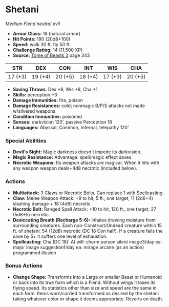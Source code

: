 # Shetani

*Medium* *Fiend* *neutral evil*

- **Armor Class:** 18 (natural armor)
- **Hit Points:** 190 (20d8+100)
- **Speed:** walk 30 ft. fly 50 ft.
- **Challenge Rating:** 14 (11,500 XP)
- **Source:** [Tome of Beasts 3](https://koboldpress.com/kpstore/product/tome-of-beasts-3-for-5th-edition/) page 343

| STR | DEX | CON | INT | WIS | CHA |
| --- | --- | --- | --- | --- | --- |
| 17 (+3) | 19 (+4) | 20 (+5) | 18 (+4) | 17 (+3) | 20 (+5) |

- **Saving Throws**: Dex +9, Wis +8, Cha +1
- **Skills:** perception +3
- **Damage Immunities:** fire, poison
- **Damage Resistances:** cold; nonmagic B/P/S attacks not made w/silvered weapons
- **Condition Immunities:** poisoned
- **Senses:** darkvision 120', passive Perception 18
- **Languages:** Abyssal, Common, Infernal, telepathy 120'

### Special Abilities

- **Devil's Sight:** Magic darkness doesn't impede its darkvision.
- **Magic Resistance:** Advantage: spell/magic effect saves.
- **Necrotic Weapons:** Its weapon attacks are magical. When it hits with any weapon weapon deals+4d8 necrotic (included below).

### Actions

- **Multiattack:** 3 Claws or Necrotic Bolts. Can replace 1 with Spellcasting.
- **Claw:** Melee Weapon Attack: +9 to hit, 5 ft., one target, 11 (2d6+4) slashing damage + 18 (4d8) necrotic.
- **Necrotic Bolt:** Ranged Spell Attack: +10 to hit, 120 ft., one target, 27 (5d8+5) necrotic.
- **Desiccating Breath (Recharge 5-6):** Inhales drawing moisture from surrounding creatures. Each non-Construct/Undead creature within 15 ft. of shetani: 54 (12d8) necrotic (DC 18 Con half). If a creature fails the save by 5+ it suffers one level of exhaustion.
- **Spellcasting:** Cha (DC 18): At will: charm person silent image3/day ea: major image suggestion1/day ea: mirage arcane (as an action) programmed illusion

### Bonus Actions

- **Change Shape:** Transforms into a Large or smaller Beast or Humanoid or back into its true form which is a Fiend. Without wings it loses its flying speed. Its statistics other than size and speed are the same in each form. Items worn/carried transformed as desired by the shetani taking whatever color or shape it deems appropriate. Reverts on death.


